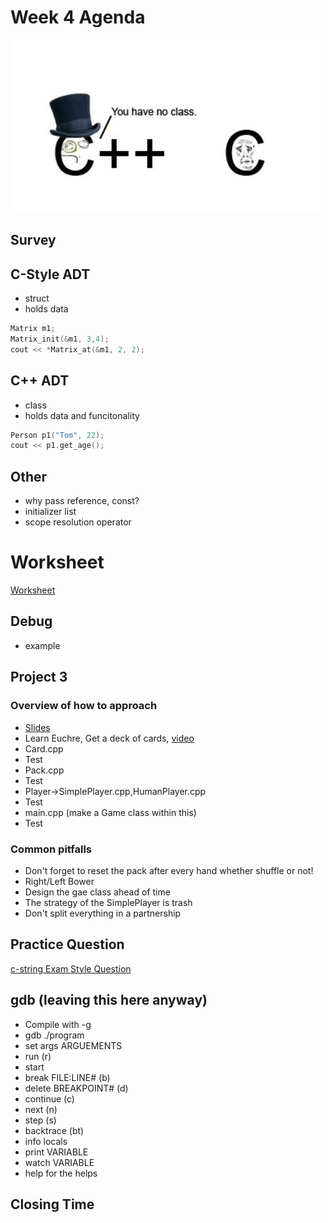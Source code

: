 # Week 4 Agenda
![Image](.other/pictures/noclass.jpg)

## Survey


## C-Style ADT
- struct
- holds data

```cpp
Matrix m1;
Matrix_init(&m1, 3,4);
cout << *Matrix_at(&m1, 2, 2);
```

## C++ ADT
- class
- holds data and funcitonality

```cpp
Person p1("Tom", 22);
cout << p1.get_age();
```

## Other
- why pass reference, const?
- initializer list
- scope resolution operator


# Worksheet
[Worksheet](https://drive.google.com/drive/u/1/folders/1lbEhJgcMx8nDvYPiQQu_u7MCcjy9R_ls)

## Debug
- example

## Project 3
### Overview of how to approach
- [Slides](https://drive.google.com/drive/u/1/folders/1nZ6YBylNteusQhZVGZ6bW0mtEH8o_LKF)
- Learn Euchre, Get a deck of cards, [video](https://www.youtube.com/watch?v=M0jGJ0NRcrc)
- Card.cpp
- Test
- Pack.cpp
- Test
- Player->SimplePlayer.cpp,HumanPlayer.cpp
- Test
- main.cpp (make a Game class within this)
- Test

### Common pitfalls
- Don't forget to reset the pack after every hand whether shuffle or not!
- Right/Left Bower
- Design the gae class ahead of time
- The strategy of the SimplePlayer is trash
- Don't split everything in a partnership

## Practice Question
[c-string Exam Style Question](https://docs.google.com/document/d/1hD3dplOCw1m9RTeDTFye7iB8wJEdV1wYeIZ3eEFa4h0/edit)

## gdb (leaving this here anyway)
- Compile with -g
- gdb ./program
- set args ARGUEMENTS
- run (r)
- start
- break FILE:LINE# (b)
- delete BREAKPOINT# (d)
- continue (c)
- next (n)
- step (s)
- backtrace (bt)
- info locals
- print VARIABLE
- watch VARIABLE
- help for the helps

## Closing Time
